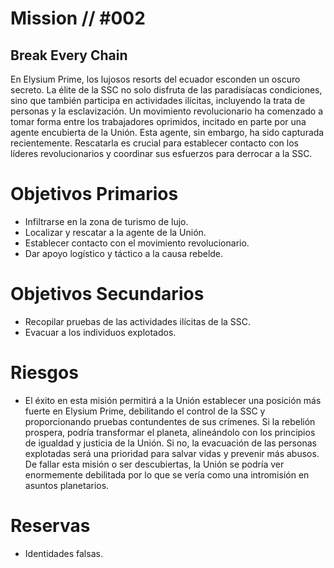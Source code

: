 # Mission // #002
## Break Every Chain

En Elysium Prime, los lujosos resorts del ecuador esconden un oscuro secreto. La élite de la SSC no solo disfruta de las paradisíacas condiciones, sino que también participa en actividades ilícitas, incluyendo la trata de personas y la esclavización. Un movimiento revolucionario ha comenzado a tomar forma entre los trabajadores oprimidos, incitado en parte por una agente encubierta de la Unión. Esta agente, sin embargo, ha sido capturada recientemente. Rescatarla es crucial para establecer contacto con los líderes revolucionarios y coordinar sus esfuerzos para derrocar a la SSC.

# Objetivos Primarios
- Infiltrarse en la zona de turismo de lujo.
- Localizar y rescatar a la agente de la Unión.
- Establecer contacto con el movimiento revolucionario.
- Dar apoyo logístico y táctico a la causa rebelde.

# Objetivos Secundarios
- Recopilar pruebas de las actividades ilícitas de la SSC.
- Evacuar a los individuos explotados.

# Riesgos
- El éxito en esta misión permitirá a la Unión establecer una posición más fuerte en Elysium Prime, debilitando el control de la SSC y proporcionando pruebas contundentes de sus crímenes. Si la rebelión prospera, podría transformar el planeta, alineándolo con los principios de igualdad y justicia de la Unión. Si no, la evacuación de las personas explotadas será una prioridad para salvar vidas y prevenir más abusos.
De fallar esta misión o ser descubiertas, la Unión se podría ver enormemente debilitada por lo que se vería como una intromisión en asuntos planetarios.

# Reservas
- Identidades falsas.
